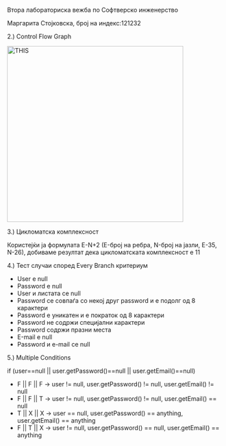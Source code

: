 Втора лабораториска вежба по Софтверско инженерство

Маргарита Стојковска, број на индекс:121232

2.) Control Flow Graph

<img width="411" alt="THIS" src="https://github.com/SI121232/SI_2023_lab2_121232/assets/103042343/5ef3dfbd-de98-4996-a784-27b743754e26">

3.) Цикломатска комплексност

Користејќи ја формулата E-N+2 (E-број на ребра, N-број на јазли, Е-35, N-26), добиваме резултат дека цикломатската комплексност е 11 

4.) Тест случаи според Every Branch критериум

- User е null
- Password е null
- User и листата се null
- Password се совпаѓа со некој друг password и е подолг од 8 карактери
- Password е уникатен и е пократок од 8 карактери
- Password не содржи специјални карактери
- Password содржи празни места
- Е-mail е null
- Password и е-mail се null

5.) Multiple Conditions

if (user==null || user.getPassword()==null || user.getEmail()==null)

- F || F || F -> user != null, user.getPassword() != null, user.getEmail() != null
- F || F || T -> user != null, user.getPassword() != null, user.getEmail() == null
- T || X || X -> user == null, user.getPassword() == anything, user.getEmail() == anything
- F || T || X -> user != null, user.getPassword() == null, user.getEmail() == anything



